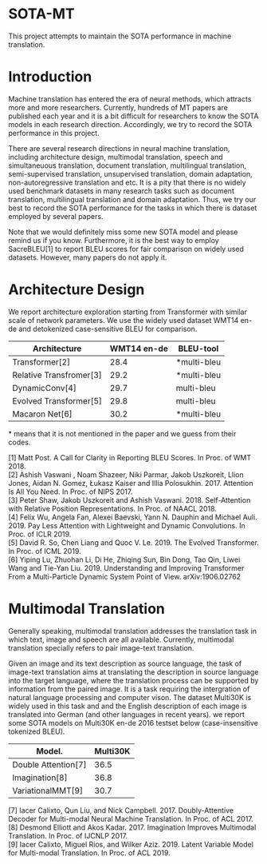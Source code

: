 # SOTA-MT
This project attempts to maintain the SOTA performance in machine translation.

# Introduction
Machine translation has entered the era of neural methods, which attracts more and more researchers. Currently, hundreds of MT papers are published each year and it is a bit difficult for researchers to know the SOTA models in each research direction. Accordingly, we try to record the SOTA performance in this project.

There are several research directions in neural machine translation, including architecture design, multimodal translation, speech and simultaneuous translation, document translation, multilingual translation, semi-supervised translation, unsupervised translation, domain adaptation, non-autoregressive translation and etc. It is a pity that there is no widely used benchmark datasets in many research tasks such as document translation, multilingual translation and domain adaptation. Thus, we try our best to record the SOTA performance for the tasks in which there is dataset employed by several papers.

Note that we would definitely miss some new SOTA model and please remind us if you know. Furthermore, it is the best way to employ SacreBLEU[1] to report BLEU scores for fair comparison on widely used datasets. However, many papers do not apply it.

# Architecture Design

We report architecture exploration starting from Transformer with similar scale of network parameters. We use the widely used dataset WMT14 en-de and detokenized case-sensitive BLEU for comparison.

| Architecture            | WMT14 en-de | BLEU-tool   |
| ----------------------- | ----------- | ----------- |
| Transformer[2]          | 28.4        | \*multi-bleu |
| Relative Transfromer[3] | 29.2        | \*multi-bleu |
| DynamicConv[4]          | 29.7        | multi-bleu  |
| Evolved Transformer[5]  | 29.8        | multi-bleu  |
| Macaron Net[6]          | 30.2        | \*multi-bleu |

\* means that it is not mentioned in the paper and we guess from their codes.

[1] Matt Post. A Call for Clarity in Reporting BLEU Scores. In Proc. of WMT 2018.\
[2] Ashish Vaswani , Noam Shazeer, Niki Parmar, Jakob Uszkoreit, Llion Jones, Aidan N. Gomez, Łukasz Kaiser and Illia Polosukhin. 2017. Attention Is All You Need. In Proc. of NIPS 2017.\
[3] Peter Shaw, Jakob Uszkoreit and Ashish Vaswani. 2018. Self-Attention with Relative Position Representations. In Proc. of NAACL 2018.\
[4] Felix Wu, Angela Fan, Alexei Baevski, Yann N. Dauphin and Michael Auli. 2019. Pay Less Attention with Lightweight and Dynamic Convolutions. In Proc. of ICLR 2019.\
[5] David R. So, Chen Liang and Quoc V. Le. 2019. The Evolved Transformer. In Proc. of ICML 2019.\
[6] Yiping Lu, Zhuohan Li, Di He, Zhiqing Sun, Bin Dong, Tao Qin, Liwei Wang and Tie-Yan Liu. 2019. Understanding and Improving Transformer From a Multi-Particle Dynamic System Point of View. arXiv:1906.02762

# Multimodal Translation
Generally speaking, multimodal translation addresses the translation task in which text, image and speech are all available. Currently, multimodal translation specially refers to pair image-text translation.

Given an image and its text description as source language, the task of image-text translation aims at translating the description in source language into the target language, where the translation process can be supported by information from the paired image. It is a task requiring the intergration of natural language processing and computer vison. The dataset Multi30K is widely used in this task and and the English description of each image is translated into German (and other languages in recent years). we report some SOTA models on Multi30K en-de 2016 testset below (case-insensitive tokenized BLEU).

| Model.                  | Multi30K    |
| ----------------------- | ----------- |
| Double Attention[7]     | 36.5        |
| Imagination[8]          | 36.8        |
| VariationalMMT[9]       | 30.7        |


[7] Iacer Calixto, Qun Liu, and Nick Campbell. 2017. Doubly-Attentive Decoder for Multi-modal Neural Machine Translation. In Proc. of ACL 2017.\
[8] Desmond Elliott and Akos Kadar. 2017. Imagination Improves Multimodal Translation. In Proc. of IJCNLP 2017.\
[9] Iacer Calixto, Miguel Rios, and Wilker Aziz. 2019. Latent Variable Model for Multi-modal Translation. In Proc. of ACL 2019.




